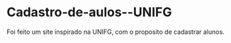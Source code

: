 # Cadastro-de-aulos--UNIFG
Foi feito um site inspirado na UNIFG, com o proposito de cadastrar alunos.
